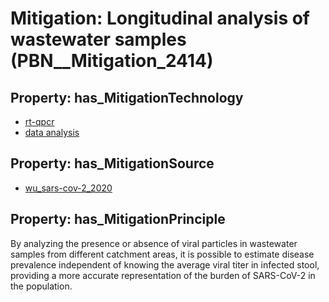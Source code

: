 # Mitigation: __Longitudinal analysis of wastewater samples__ (PBN__Mitigation_2414)

## Property: has_MitigationTechnology

* [rt-qpcr](../Technology/PBN__Technology_4479)
* [data analysis](../Technology/PBN__Technology_3346)

## Property: has_MitigationSource

* [wu_sars-cov-2_2020](../Article/PBN__Article_251)

## Property: has_MitigationPrinciple

By analyzing the presence or absence of viral particles in wastewater samples from different catchment areas, it is possible to estimate disease prevalence independent of knowing the average viral titer in infected stool, providing a more accurate representation of the burden of SARS-CoV-2 in the population.

